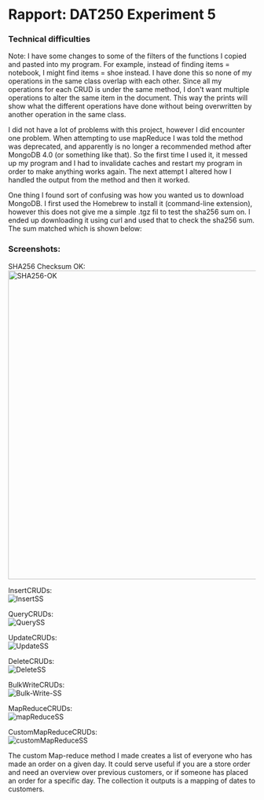 # Rapport: DAT250 Experiment 5
<h3>Technical difficulties</h3>
<p>Note: I have some changes to some of the filters of the functions I copied and pasted into my program. For example, instead of finding items = notebook, I might find items = shoe instead. I have done this so none of my operations in the same class overlap with each other. Since all my operations for each CRUD is under the same method, I don't want multiple operations to alter the same item in the document. This way the prints will show what the different operations have done without being overwritten by another operation in the same class.</p>

<p>I did not have a lot of problems with this project, however I did encounter one problem. When attempting to use mapReduce I was told the method was deprecated, and apparently is no longer a recommended method after MongoDB 4.0 (or something like that). So the first time I used it, it messed up my program and I had to invalidate caches and restart my program in order to make anything works again. The next attempt I altered how I handled the output from the method and then it worked.</p>
<p>One thing I found sort of confusing was how you wanted us to download MongoDB. I first used the Homebrew to install it (command-line extension), however this does not give me a simple .tgz fil to test the sha256 sum on. I ended up downloading it using curl and used that to check the sha256 sum. The sum matched which is shown below:</p>

<h3>Screenshots:</h3>
<p>SHA256 Checksum OK:<br><img width="628" alt="SHA256-OK" src="https://github.com/user-attachments/assets/0fe93366-c406-446c-b173-7432ea20be86"></p>
<p>InsertCRUDs:<br><img src="<img width="1141" alt="InsertSS" src="https://github.com/user-attachments/assets/c390a5aa-3d0e-4fa0-9d74-e3a0c52f68e8"></p>
<p>QueryCRUDs:<br><img src="<img width="1096" alt="QuerySS" src="https://github.com/user-attachments/assets/65e6dcb4-7bd1-43b2-85f2-d649448185c6"></p>
<p>UpdateCRUDs:<br><img src="<img width="1313" alt="UpdateSS" src="https://github.com/user-attachments/assets/a0d8cdd9-9411-4e76-9ae9-fb8fc78a9c19"></p>
<p>DeleteCRUDs:<br><img src="<img width="1106" alt="DeleteSS" src="https://github.com/user-attachments/assets/6befa235-b22c-4f9f-b202-bb78bf3aef06"></p>
<p>BulkWriteCRUDs:<br><img src="<img width="1106" alt="Bulk-Write-SS" src="https://github.com/user-attachments/assets/f82bf843-7335-4ef0-8165-1cf9a0e65c39"></p>
<p>MapReduceCRUDs:<br><img src="<img width="584" alt="mapReduceSS" src="https://github.com/user-attachments/assets/fd9c1152-4092-4d62-9a62-8bf3605e7f4b"></p>
<p>CustomMapReduceCRUDs:<br><img src="<img width="584" alt="customMapReduceSS" src="https://github.com/user-attachments/assets/3b0b2835-55a8-41c5-8299-6fd9f3d166c8"></p>

<p>The custom Map-reduce method I made creates a list of everyone who has made an order on a given day. It could serve useful if you are a store order and need an overview over previous customers, or if someone has placed an order for a specific day. The collection it outputs is a mapping of dates to customers.</p>
